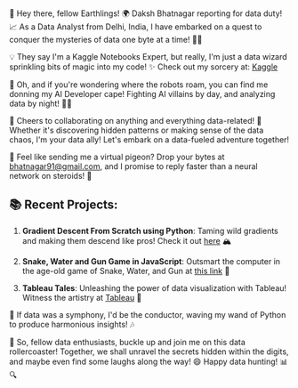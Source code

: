 👋 Hey there, fellow Earthlings! 🌍 Daksh Bhatnagar reporting for data duty! 📈 As a Data Analyst from Delhi, India, I have embarked on a quest to conquer the mysteries of data one byte at a time! 🕵️‍♂️

💡 They say I'm a Kaggle Notebooks Expert, but really, I'm just a data wizard sprinkling bits of magic into my code! ✨ Check out my sorcery at: [Kaggle](https://www.kaggle.com/bhatnagardaksh/code)

🤖 Oh, and if you're wondering where the robots roam, you can find me donning my AI Developer cape! Fighting AI villains by day, and analyzing data by night! 🦸‍♂️

🍻 Cheers to collaborating on anything and everything data-related! 🎉 Whether it's discovering hidden patterns or making sense of the data chaos, I'm your data ally! Let's embark on a data-fueled adventure together!

📧 Feel like sending me a virtual pigeon? Drop your bytes at bhatnagar91@gmail.com, and I promise to reply faster than a neural network on steroids! 💨

## 📚 Recent Projects:
1. **Gradient Descent From Scratch using Python**: Taming wild gradients and making them descend like pros! Check it out [here](https://bit.ly/3fwd7JD) 🏔️

2. **Snake, Water and Gun Game in JavaScript**: Outsmart the computer in the age-old game of Snake, Water, and Gun at [this link](https://github.com/dakshbhatnagar/JS_files/blob/main/snake_water_gun.js) 🐶

3. **Tableau Tales**: Unleashing the power of data visualization with Tableau! Witness the artistry at [Tableau](https://public.tableau.com/app/profile/daksh.bhatnagar) 🎨

🌟 If data was a symphony, I'd be the conductor, waving my wand of Python to produce harmonious insights! 🎶

🚀 So, fellow data enthusiasts, buckle up and join me on this data rollercoaster! Together, we shall unravel the secrets hidden within the digits, and maybe even find some laughs along the way! 😄 Happy data hunting! 📊🔍
